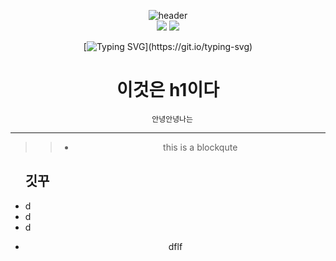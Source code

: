<div align="center">

  <!--
**cozyiscat/cozyiscat** is a ✨ _special_ ✨ repository because its `README.md` (this file) appears on your GitHub profile.

Here are some ideas to get you started:

- 🔭 I’m currently working on ...
- 🌱 I’m currently learning ...
- 👯 I’m looking to collaborate on ...
- 🤔 I’m looking for help with ...
- 💬 Ask me about ...
- 📫 How to reach me: ...
- 😄 Pronouns: ...
- ⚡ Fun fact: ...
-->

![header](https://capsule-render.vercel.app/api?type=waving&color=timeGradient&height=200&section=header&text=COZY%20cat&fontSize=70&fontAlign=70)
<br>
<a href="mailto:leegm17@naver.com"><img src="https://img.shields.io/badge/Gmail-d14836?style=flat-square&logo=Gmail&logoColor=white&link=yuiop7664@gmail.com"/></a>
<a href="https://hits.seeyoufarm.com"><img src="https://hits.seeyoufarm.com/api/count/incr/badge.svg?url=https%3A%2F%2Fgithub.com%2Fcozyiscat%2Fhit-counter&count_bg=%23000000&title_bg=%23E15E1A&icon=baidu.svg&icon_color=%23E7E7E7&title=CozyCat&edge_flat=false"/></a>

[![Typing SVG](https://readme-typing-svg.demolab.com/?lines=✨Hi+there+👋✨;)](https://git.io/typing-svg)
  # 이것은 h1이다
      안녕안녕나는
  ------------------------------------------
  >>- this is a blockqute
<ul align="left">
  <h2>깃꾸</h2>
  <li>d</li>
  <li>d</li>
  <li>d</li>
</ul>

* dflf
